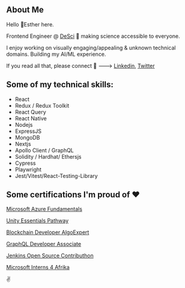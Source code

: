 ## About Me
Hello &#128075;Esther here.

Frontend Engineer @ [DeSci](https://desci.com) &#128171; making science accessible to everyone.

I enjoy working on visually engaging/appealing & unknown technical domains. Building my AI/ML experience.

If you read all that, please connect &#129303; ---> [Linkedin](https://www.linkedin.com/in/esther-ejidike-0a017a185/), [Twitter](https://twitter.com/lady_catheryn)

## Some of my technical skills:
- React
- Redux / Redux Toolkit
- React Query
- React Native
- Nodejs
- ExpressJS
- MongoDB
- Nextjs
- Apollo Client / GraphQL
- Solidity / Hardhat/ Ethersjs
- Cypress
- Playwright
- Jest/Vitest/React-Testing-Library

## Some certifications I'm proud of &#10084;
[Microsoft Azure Fundamentals](https://www.credly.com/badges/598a0aa8-ab27-475a-b30b-7efb9be7b5d4/public_url)

[Unity Essentials Pathway](https://www.credly.com/badges/dd606521-4e50-4a6e-bff7-7e61df00c76a/public_url)

[Blockchain Developer AlgoExpert](https://drive.google.com/file/d/1gfbwTah_qP-8FBz6EZD-dks97DPOi1So/view?)

[GraphQL Developer Associate](https://drive.google.com/file/d/1WPg4tR0g-XkvgapgbR4LiubGsXrSjbB7/view)

[Jenkins Open Source Contributhon](https://drive.google.com/file/d/1DjSgBPvi7j86rR2sLR7I34pJhdXA_htg/view)

[Microsoft Interns 4 Afrika](https://drive.google.com/file/d/1zOin354oPQ7H5KByMKKXvm2h9PXXxgyM/view)

✌️
